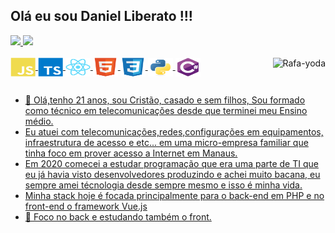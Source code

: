 ## Olá eu sou Daniel Liberato !!!

 <div>
  <a href="https://github.com/DanielLiberato">
  <img height="180em" src="https://github-readme-stats.vercel.app/api?username=DanielLiberato&show_icons=true&theme=dark&include_all_commits=true&count_private=true"/>
  <img height="180em" src="https://github-readme-stats.vercel.app/api/top-langs/?username=DanielLiberato&layout=compact&langs_count=7&theme=dark"/>
</div>
 
<div style="display: inline_block"><br>
  <img align="center" alt="Rafa-Js" height="30" width="40" src="https://raw.githubusercontent.com/devicons/devicon/master/icons/javascript/javascript-plain.svg">
  <img align="center" alt="Rafa-Ts" height="30" width="40" src="https://raw.githubusercontent.com/devicons/devicon/master/icons/typescript/typescript-plain.svg">
  <img align="center" alt="Rafa-React" height="30" width="40" src="https://raw.githubusercontent.com/devicons/devicon/master/icons/react/react-original.svg">
  <img align="center" alt="Rafa-HTML" height="30" width="40" src="https://raw.githubusercontent.com/devicons/devicon/master/icons/html5/html5-original.svg">
  <img align="center" alt="Rafa-CSS" height="30" width="40" src="https://raw.githubusercontent.com/devicons/devicon/master/icons/css3/css3-original.svg">
  <img align="center" alt="Rafa-Python" height="30" width="40" src="https://raw.githubusercontent.com/devicons/devicon/master/icons/python/python-original.svg">
  <img align="center" alt="Rafa-Csharp" height="30" width="40" src="https://raw.githubusercontent.com/devicons/devicon/master/icons/csharp/csharp-original.svg">
  <img align="right" alt="Rafa-yoda" src="https://cdn.discordapp.com/attachments/795358919417397249/825430589581688872/hi.gif">
</div>
  
  ##
 
  
- 👋 Olá,tenho 21 anos, sou Cristão, casado e sem filhos, Sou formado como técnico em telecomunicações desde que terminei meu Ensino médio. 
- Eu atuei com telecomunicações,redes,configurações em equipamentos, infraestrutura de acesso e etc... em uma micro-empresa familiar que tinha foco em prover acesso a Internet em Manaus. 
- Em 2020 comecei a estudar programação que era uma parte de TI que eu já havia visto desenvolvedores produzindo e achei muito  bacana, eu sempre amei técnologia desde sempre mesmo e isso é minha vida.
- Minha stack hoje é focada principalmente para o back-end em PHP e no front-end o framework Vue.js
- 👀 Foco no back e estudando também o front.


